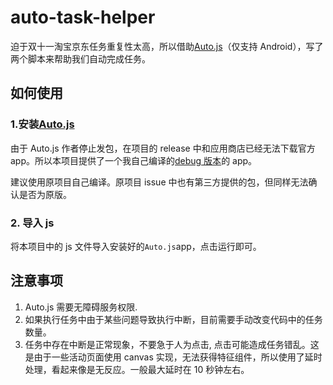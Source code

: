 # auto-task-helper

迫于双十一淘宝京东任务重复性太高，所以借助[Auto.js](https://github.com/hyb1996/Auto.js)（仅支持 Android），写了两个脚本来帮助我们自动完成任务。

## 如何使用

### 1.安装[Auto.js](https://github.com/hyb1996/Auto.js)

由于 Auto.js 作者停止发包，在项目的 release 中和应用商店已经无法下载官方 app。所以本项目提供了一个我自己编译的[debug 版本](./auto-debug.apk)的 app。

建议使用原项目自己编译。原项目 issue 中也有第三方提供的包，但同样无法确认是否为原版。

### 2. 导入 js

将本项目中的 js 文件导入安装好的`Auto.js`app，点击运行即可。

## 注意事项

1. Auto.js 需要无障碍服务权限.
2. 如果执行任务中由于某些问题导致执行中断，目前需要手动改变代码中的任务数量。
3. 任务中存在中断是正常现象，不要急于人为点击, 点击可能造成任务错乱。这是由于一些活动页面使用 canvas 实现，无法获得特征组件，所以使用了延时处理，看起来像是无反应。一般最大延时在 10 秒钟左右。
